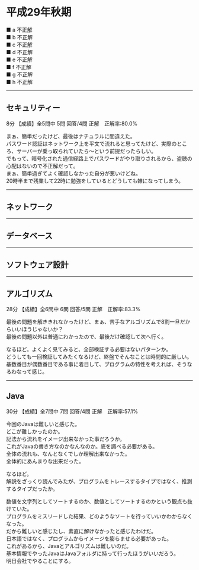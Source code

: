 # 平成29年秋期

■ a 不正解  
■ b 不正解  
■ c 不正解  
■ d 不正解  
■ e 不正解  
■ f 不正解  
■ g 不正解  
■ h 不正解  

---

## セキュリティー

8分 【成績】全5問中 5問 回答/4問 正解　正解率:80.0%  

まぁ、簡単だったけど、最後はナチュラルに間違えた。  
パスワード認証はネットワーク上を平文で流れると思ってたけど、実際のところ、サーバーが乗っ取られていたら～という前提だったらしい。  
でもって、暗号化された通信経路上でパスワードがやり取りされるから、盗聴の心配はないので不正解だって。  
まぁ、簡単過ぎてよく確認しなかった自分が悪いけどね。  
20時半まで残業して22時に勉強をしているとどうしても雑になってしまう。  

---

## ネットワーク

---

## データベース


---

## ソフトウェア設計


---

## アルゴリズム

28分 【成績】全6問中 6問 回答/5問 正解　正解率:83.3%  

最後の問題を解ききれなかったけど、まぁ、苦手なアルゴリズムで8割一旦だからいいほうじゃないか？  
最後の問題以外は普通にわかったので、最後だけ確認して次へ行く。  

なるほど。よくよく見てみると、全部検証する必要はないパターンか。  
どうしても一回検証してみたくなるけど、終盤でそんなことは時間的に厳しい。  
基数番目が偶数番目である事に着目して、プログラムの特性を考えれば、そうなるわなって感じ。  

---

## Java

30分 【成績】全7問中 7問 回答/4問 正解　正解率:57.1%  

今回のJavaは難しいと感じた。  
どこが難しかったのか。  
記法から流れをイメージ出来なかった事だろうか。  
これがJavaの書き方なのかなんなのか。底を調べる必要がある。  
全体の流れも、なんとなくでしか理解出来なかった。  
全体的にあんまりな出来だった。  

なるほど。  
解説をざっくり読んでみたが、プログラムをトレースするタイプではなく、推測するタイプだったか。  

数値を文字列としてソートするのか、数値としてソートするのかという観点も抜けていた。  
プログラムをミスリードした結果、どのようなソートを行っていいかわからなくなった。  
だから難しいと感じたし、素直に解けなかったと感じたわけだ。  
日本語ではなく、プログラムからイメージを膨らませる必要があった。  
これがあるから、Javaとアルゴリズムは難しいのだ。  
基本情報でやったJavaはJavaフォルダに持って行ったほうがいいだろう。  
明日会社でやることにする。  
